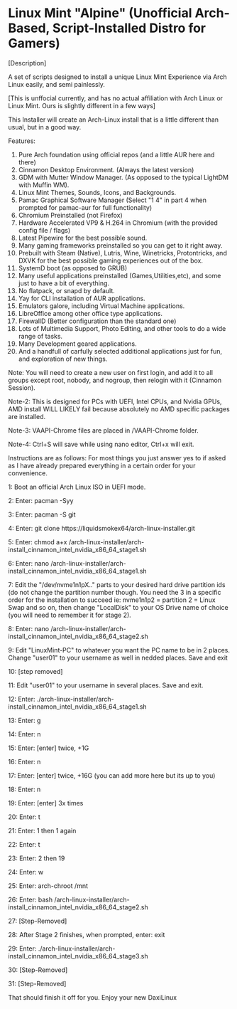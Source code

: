 # Linux Mint "Alpine" (Unofficial Arch-Based, Script-Installed Distro for Gamers)
[Description]

A set of scripts designed to install a unique Linux Mint Experience via Arch Linux easily, and semi painlessly.

[This is unffocial currently, and has no actual affiliation with Arch Linux or Linux Mint. Ours is slightly different in a few ways]

This Installer will create an Arch-Linux install that is a little different than usual, but in a good way.

Features: 
1. Pure Arch foundation using official repos (and a little AUR here and there)
2. Cinnamon Desktop Environment. (Always the latest version)
3. GDM with Mutter Window Manager. (As opposed to the typical LightDM with Muffin WM).
4. Linux Mint Themes, Sounds, Icons, and Backgrounds.
5. Pamac Graphical Software Manager (Select "1 4" in part 4 when prompted for pamac-aur for full functionality)
6. Chromium Preinstalled (not Firefox)
7. Hardware Accelerated VP9 & H.264 in Chromium (with the provided config file / flags)
8. Latest Pipewire for the best possible sound.
9. Many gaming frameworks preinstalled so you can get to it right away.
10. Prebuilt with Steam (Native), Lutris, Wine, Winetricks, Protontricks, and DXVK for the best possible gaming experiences out of the box.
11. SystemD boot (as opposed to GRUB)
12. Many useful applications preinstalled (Games,Utilities,etc), and some just to have a bit of everything.
13. No flatpack, or snapd by default.
14. Yay for CLI installation of AUR applications.
15. Emulators galore, including Virtual Machine applications.
16. LibreOffice among other office type applications.
17. FirewallD (Better configuration than the standard one)
18. Lots of Multimedia Support, Photo Editing, and other tools to do a wide range of tasks.
19. Many Development geared applications.
20. And a handfull of carfully selected additional applications just for fun, and exploration of new things.



Note: You will need to create a new user on first login, and add it to all groups except root, nobody, and nogroup, then relogin with it (Cinnamon Session). 

Note-2: This is designed for PCs with UEFI, Intel CPUs, and Nvidia GPUs, AMD install WILL LIKELY fail because absolutely no AMD specific packages are installed.

Note-3: VAAPI-Chrome files are placed in /VAAPI-Chrome folder.

Note-4: Ctrl+S will save while using nano editor, Ctrl+x will exit.

Instructions are as follows: For most things you just answer yes to if asked as I have already prepared everything in a certain order for your convenience.

1: Boot an official Arch Linux ISO in UEFI mode.

2: Enter: pacman -Syy

3: Enter: pacman -S git

4: Enter: git clone https://liquidsmokex64/arch-linux-installer.git

5: Enter: chmod a+x /arch-linux-installer/arch-install_cinnamon_intel_nvidia_x86_64_stage1.sh

6: Enter: nano /arch-linux-installer/arch-install_cinnamon_intel_nvidia_x86_64_stage1.sh

7: Edit the "/dev/nvme1n1pX.." parts to your desired hard drive partition ids (do not change the partition number though. You need the 3 in a specific order for the installation to succeed ie: nvme1n1p2 = partition 2 = Linux Swap and so on, then change "LocalDisk" to your OS Drive name of choice (you will need to remember it for stage 2).

8: Enter: nano /arch-linux-installer/arch-install_cinnamon_intel_nvidia_x86_64_stage2.sh

9: Edit "LinuxMint-PC" to whatever you want the PC name to be in 2 places. Change "user01" to your username as well in nedded places. Save and exit

10: [step removed]

11: Edit "user01" to your username in several places. Save and exit.

12: Enter: ./arch-linux-installer/arch-install_cinnamon_intel_nvidia_x86_64_stage1.sh

13: Enter: g

14: Enter: n

15: Enter: [enter] twice, +1G

16: Enter: n

17: Enter: [enter] twice, +16G (you can add more here but its up to you)

18: Enter: n

19: Enter: [enter] 3x times

20: Enter: t

21: Enter: 1 then 1 again

22: Enter: t

23: Enter: 2 then 19

24: Enter: w

25: Enter: arch-chroot /mnt

26: Enter: bash /arch-linux-installer/arch-install_cinnamon_intel_nvidia_x86_64_stage2.sh

27: [Step-Removed]

28: After Stage 2 finishes, when prompted, enter: exit

29: Enter: ./arch-linux-installer/arch-install_cinnamon_intel_nvidia_x86_64_stage3.sh

30: [Step-Removed]

31: [Step-Removed]

That should finish it off for you. Enjoy your new DaxiLinux
